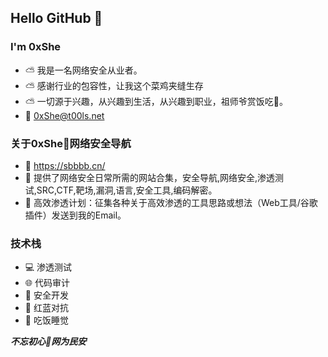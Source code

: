 ## Hello GitHub  👋



### I'm 0xShe
- ⛅ 我是一名网络安全从业者。
- ⛅ 感谢行业的包容性，让我这个菜鸡夹缝生存
- ⛅ 一切源于兴趣，从兴趣到生活，从兴趣到职业，祖师爷赏饭吃🍜。
- 📧 0xShe@t00ls.net

### 关于0xShe🔰网络安全导航
- 🍺 https://sbbbb.cn/ 
- 🍺 提供了网络安全日常所需的网站合集，安全导航,网络安全,渗透测试,SRC,CTF,靶场,漏洞,语言,安全工具,编码解密。
- 🍺 高效渗透计划：征集各种关于高效渗透的工具思路或想法（Web工具/谷歌插件）发送到我的Email。

### 技术栈
- 💻 渗透测试
- 🌐 代码审计
- 🔧 安全开发
- 🔰 红蓝对抗
- 🍟 吃饭睡觉



***不忘初心🔰网为民安***
